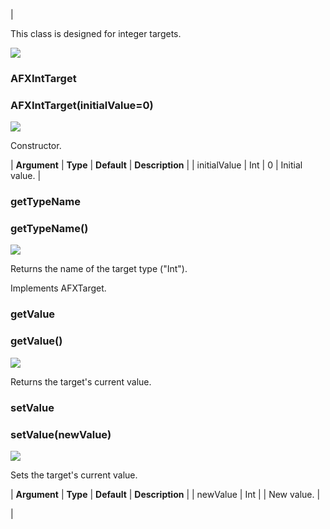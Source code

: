 | 

This class is designed for integer targets.

![](../SIMACAERefImages/gui-afxinttarget.png)

### AFXIntTarget

###   

### AFXIntTarget(initialValue=0)  
![](../IconsReference/butix_top_wline.png)

Constructor.

| **Argument** | **Type** | **Default** | **Description** |
| initialValue | Int | 0 | Initial value. |

### getTypeName

###   

### getTypeName()  
![](../IconsReference/butix_top_wline.png)

Returns the name of the target type ("Int").

Implements AFXTarget.

### getValue

###   

### getValue()  
![](../IconsReference/butix_top_wline.png)

Returns the target's current value.

### setValue

###   

### setValue(newValue)  
![](../IconsReference/butix_top_wline.png)

Sets the target's current value.

| **Argument** | **Type** | **Default** | **Description** |
| newValue | Int |   | New value. |



 |